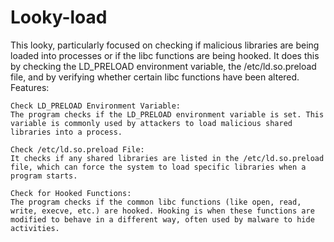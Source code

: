 # Looky-load

This looky, particularly focused on checking if malicious libraries are being loaded into processes or if the libc functions are being hooked. It does this by checking the LD_PRELOAD environment variable, the /etc/ld.so.preload file, and by verifying whether certain libc functions have been altered.
Features:

    Check LD_PRELOAD Environment Variable:
    The program checks if the LD_PRELOAD environment variable is set. This variable is commonly used by attackers to load malicious shared libraries into a process.

    Check /etc/ld.so.preload File:
    It checks if any shared libraries are listed in the /etc/ld.so.preload file, which can force the system to load specific libraries when a program starts.

    Check for Hooked Functions:
    The program checks if the common libc functions (like open, read, write, execve, etc.) are hooked. Hooking is when these functions are modified to behave in a different way, often used by malware to hide activities.
